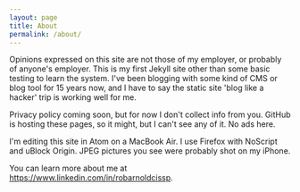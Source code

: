 ```yaml
---
layout: page
title: About
permalink: /about/
---
```


Opinions expressed on this site are not those of my employer, or probably of
anyone's employer. This is my first Jekyll site other than some basic testing
to learn the system. I've been blogging with some kind of CMS or blog tool
for 15 years now, and I have to say the static site 'blog like a hacker' trip
is working well for me.

Privacy policy coming soon, but for now I don't collect info from you. GitHub
is hosting these pages, so it might, but I can't see any of it. No ads here.

I'm editing this site in Atom on a MacBook Air. I use Firefox with NoScript
and uBlock Origin. JPEG pictures you see were probably shot on my iPhone.

You can learn more about me at <https://www.linkedin.com/in/robarnoldcissp>.

<div data-iframe-width="150" data-iframe-height="270" data-share-badge-id="988146fc-0a14-47d8-9c91-e3b96df692c1"></div>
  <script type="text/javascript">
    (function() {
      var s = document.createElement('script');
      s.type = 'text/javascript';
      s.async = true;
      s.src = '//cdn.youracclaim.com/assets/utilities/embed.js';
      var o = document.getElementsByTagName('script')[0];
      o.parentNode.insertBefore(s, o);
      })();
  </script>

  <div data-iframe-width="150" data-iframe-height="270" data-share-badge-id="fb98e922-33e7-4a92-8fb5-eab8f116a79b"></div>
  <script type="text/javascript">
    (function() {
      var s = document.createElement('script');
      s.type = 'text/javascript';
      s.async = true;
      s.src = '//cdn.youracclaim.com/assets/utilities/embed.js';
      var o = document.getElementsByTagName('script')[0];
      o.parentNode.insertBefore(s, o);
      })();
  </script>

  <div data-iframe-width="150" data-iframe-height="270" data-share-badge-id="c12f8abb-ae82-4918-9097-fab63d2bad65"></div>
  <script type="text/javascript">
    (function() {
      var s = document.createElement('script');
      s.type = 'text/javascript';
      s.async = true;
      s.src = '//cdn.youracclaim.com/assets/utilities/embed.js';
      var o = document.getElementsByTagName('script')[0];
      o.parentNode.insertBefore(s, o);
      })();
  </script>

